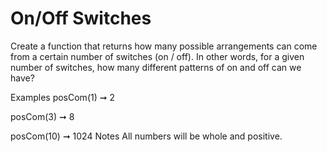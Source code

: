 # On/Off Switches

Create a function that returns how many possible arrangements can come from a certain number of switches (on / off). In other words, for a given number of switches, how many different patterns of on and off can we have?

Examples
posCom(1) ➞ 2

posCom(3) ➞ 8

posCom(10) ➞ 1024
Notes
All numbers will be whole and positive.
